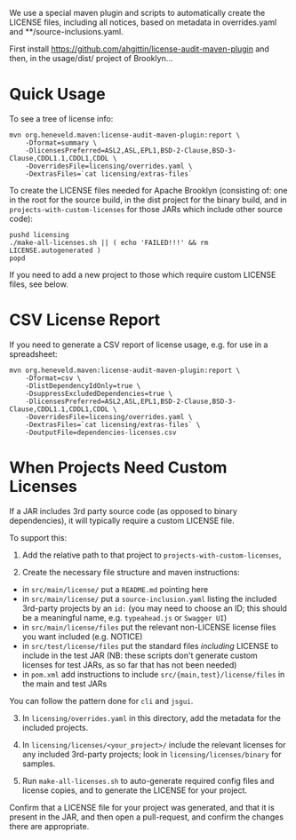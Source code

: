 
We use a special maven plugin and scripts to automatically create the LICENSE
files, including all notices, based on metadata in overrides.yaml and **/source-inclusions.yaml.

First install  https://github.com/ahgittin/license-audit-maven-plugin 
and then, in the usage/dist/ project of Brooklyn...


# Quick Usage

To see a tree of license info:

    mvn org.heneveld.maven:license-audit-maven-plugin:report \
        -Dformat=summary \
        -DlicensesPreferred=ASL2,ASL,EPL1,BSD-2-Clause,BSD-3-Clause,CDDL1.1,CDDL1,CDDL \
        -DoverridesFile=licensing/overrides.yaml \
        -DextrasFiles=`cat licensing/extras-files`


To create the LICENSE files needed for Apache Brooklyn
(consisting of: one in the root for the source build, in the dist project for the binary build,
and in `projects-with-custom-licenses` for those JARs which include other source code):

    pushd licensing
    ./make-all-licenses.sh || ( echo 'FAILED!!!' && rm LICENSE.autogenerated )
    popd

If you need to add a new project to those which require custom LICENSE files,
see below.


# CSV License Report

If you need to generate a CSV report of license usage, e.g. for use in a spreadsheet:

    mvn org.heneveld.maven:license-audit-maven-plugin:report \
        -Dformat=csv \
        -DlistDependencyIdOnly=true \
        -DsuppressExcludedDependencies=true \
        -DlicensesPreferred=ASL2,ASL,EPL1,BSD-2-Clause,BSD-3-Clause,CDDL1.1,CDDL1,CDDL \
        -DoverridesFile=licensing/overrides.yaml \
        -DextrasFiles=`cat licensing/extras-files` \
        -DoutputFile=dependencies-licenses.csv


# When Projects Need Custom Licenses

If a JAR includes 3rd party source code (as opposed to binary dependencies), it will typically 
require a custom LICENSE file.

To support this: 

1. Add the relative path to that project to `projects-with-custom-licenses`,

2. Create the necessary file structure and maven instructions:

* in `src/main/license/` put a `README.md` pointing here
* in `src/main/license/` put a `source-inclusion.yaml` listing the included 3rd-party projects by an `id:`
  (you may need to choose an ID; this should be a meaningful name, e.g. `typeahead.js` or `Swagger UI`)
* in `src/main/license/files` put the relevant non-LICENSE license files you want included (e.g. NOTICE)
* in `src/test/license/files` put the standard files *including* LICENSE to include in the test JAR
  (NB: these scripts don't generate custom licenses for test JARs, as so far that has not been needed)
* in `pom.xml` add instructions to include `src/{main,test}/license/files` in the main and test JARs

You can follow the pattern done for `cli` and `jsgui`.

3. In `licensing/overrides.yaml` in this directory, add the metadata for the included projects.

4. In `licensing/licenses/<your_project>/` include the relevant licenses for any included 3rd-party projects;
   look in `licensing/licenses/binary` for samples.

5. Run `make-all-licenses.sh` to auto-generate required config files and license copies,
   and to generate the LICENSE for your project.

Confirm that a LICENSE file for your project was generated, and that it is present in the JAR,
and then open a pull-request, and confirm the changes there are appropriate.

